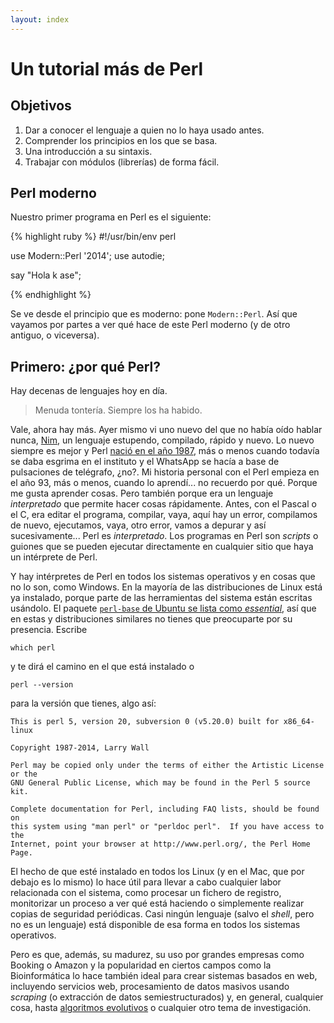 ```yaml
---
layout: index
---
```


# Un tutorial más de Perl

## Objetivos

1. Dar a conocer el lenguaje a quien no lo haya usado antes.
2. Comprender los principios en los que se basa.
3. Una introducción a su sintaxis.
4. Trabajar con módulos (librerías) de forma fácil.

## Perl moderno


Nuestro primer programa en Perl es el siguiente:

{% highlight ruby %}
#!/usr/bin/env perl

use Modern::Perl '2014';
use autodie;

say "Hola k ase";

{% endhighlight %}

Se ve desde el principio que es moderno: pone `Modern::Perl`. Así que vayamos por partes a ver qué hace de este Perl moderno (y de otro antiguo, o viceversa).

## Primero: ¿por qué Perl?

Hay decenas de lenguajes hoy en día.

>Menuda tontería. Siempre los ha habido.

Vale, ahora hay más. Ayer mismo vi uno nuevo del que no había oído hablar nunca, [Nim](http://nim-lang.org/), un lenguaje estupendo, compilado, rápido y nuevo. Lo nuevo siempre es mejor y Perl [nació en el año 1987](http://history.perl.org/PerlTimeline.html), más o menos cuando todavía se daba esgrima en el instituto y el WhatsApp se hacía a base de pulsaciones de telégrafo, ¿no?. Mi historia personal con el Perl empieza en el año 93, más o menos, cuando lo aprendí... no recuerdo por qué. Porque me gusta aprender cosas. Pero también porque era un lenguaje *interpretado* que permite hacer cosas rápidamente. Antes, con el Pascal o el C, era editar el programa, compilar, vaya, aquí hay un error, compilamos de nuevo, ejecutamos, vaya, otro error, vamos a depurar y así sucesivamente... Perl es *interpretado*. Los programas en Perl son *scripts* o guiones que se pueden ejecutar directamente en cualquier sitio que haya un intérprete de Perl.

Y hay intérpretes de Perl en todos los sistemas operativos y en cosas que no lo son, como Windows. En la mayoría de las distribuciones de Linux está ya instalado, porque parte de las herramientas del sistema están escritas usándolo. El paquete [`perl-base` de Ubuntu se lista como *essential*](http://packages.ubuntu.com/trusty/perl-base), así que en estas y distribuciones similares no tienes que preocuparte por su presencia. Escribe

	which perl

y te dirá el camino en el que está instalado o

	perl --version

para la versión que tienes, algo así:

```
This is perl 5, version 20, subversion 0 (v5.20.0) built for x86_64-linux

Copyright 1987-2014, Larry Wall

Perl may be copied only under the terms of either the Artistic License or the
GNU General Public License, which may be found in the Perl 5 source kit.

Complete documentation for Perl, including FAQ lists, should be found on
this system using "man perl" or "perldoc perl".  If you have access to the
Internet, point your browser at http://www.perl.org/, the Perl Home Page.
```

El hecho de que esté instalado en todos los Linux (y en el Mac, que por debajo es lo mismo) lo hace útil para llevar a cabo cualquier labor relacionada con el sistema, como procesar un fichero de registro, monitorizar un proceso a ver qué está haciendo o simplemente realizar copias de seguridad periódicas. Casi ningún lenguaje (salvo el *shell*, pero no es un lenguaje) está disponible de esa forma en todos los sistemas operativos.

Pero es que, además, su madurez, su uso por grandes empresas como
Booking o Amazon y la popularidad en ciertos campos como la
Bioinformática lo hace también ideal para crear sistemas basados en
web, incluyendo servicios web, procesamiento de datos masivos usando
*scraping* (o extracción de datos semiestructurados) y, en general,
cualquier cosa, hasta
[algoritmos evolutivos](http://es.tldp.org/Presentaciones/200211hispalinux/merelo/ae-hispalinux2002.html)
o cualquier otro tema de investigación.  
